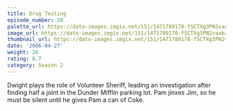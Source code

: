 ```yaml
---
title: Drug Testing
episode_number: 20
palette_url: https://dato-images.imgix.net/151/1471789178-fSCTXg3PN2vaabzAy3IcqVR2iUO.jpg?ixlib=rb-1.1.0&ch=DPR%2CWidth&auto=enhance&palette=json
image_url: https://dato-images.imgix.net/151/1471789178-fSCTXg3PN2vaabzAy3IcqVR2iUO.jpg?ixlib=rb-1.1.0&ch=DPR%2CWidth&auto=compress%2Cformat&w=500
thumbnail_url: https://dato-images.imgix.net/151/1471789178-fSCTXg3PN2vaabzAy3IcqVR2iUO.jpg?ixlib=rb-1.1.0&ch=DPR%2CWidth&auto=enhance&w=500&h=280&fit=crop&fm=jpg
date: '2006-04-27'
weight: 26
rating: 8.7
category: Season 2
---
```


Dwight plays the role of Volunteer Sheriff, leading an investigation after finding half a joint in the Dunder Mifflin parking lot. Pam jinxes Jim, so he must be silent until he gives Pam a can of Coke.